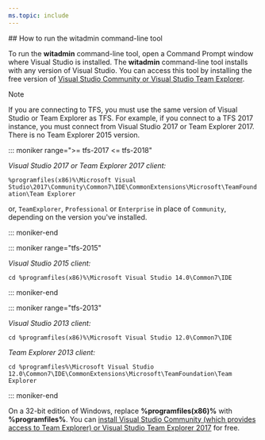 ```yaml
---
ms.topic: include
---
```



<a id="run-witadmin-tool" />
## How to run the witadmin command-line tool  

To run the **witadmin** command-line tool, open a Command Prompt window where Visual Studio is installed. The **witadmin** command-line tool installs with any version of Visual Studio. You can access this tool by installing the free version of [Visual Studio Community or Visual Studio Team Explorer](https://www.visualstudio.com/downloads/).  

> [!NOTE]   
> If you are connecting to TFS, you must use the same version of Visual Studio or Team Explorer as TFS. For example, if you connect to a TFS 2017 instance, you must connect from Visual Studio 2017 or Team Explorer 2017. There is no Team Explorer 2015 version. 
  

::: moniker range=">= tfs-2017 <= tfs-2018"

*Visual Studio 2017 or Team Explorer 2017 client:*

`%programfiles(x86)%\Microsoft Visual Studio\2017\Community\Common7\IDE\CommonExtensions\Microsoft\TeamFoundation\Team Explorer`

or, `TeamExplorer`, `Professional` or `Enterprise` in place of `Community`, depending on the version you've installed.  

::: moniker-end

::: moniker range="tfs-2015"

*Visual Studio 2015 client:*

`cd %programfiles(x86)%\Microsoft Visual Studio 14.0\Common7\IDE`

::: moniker-end

::: moniker range="tfs-2013"

*Visual Studio 2013 client:*

`cd %programfiles(x86)%\Microsoft Visual Studio 12.0\Common7\IDE`

*Team Explorer 2013 client:* 

`cd %programfiles%\Microsoft Visual Studio 12.0\Common7\IDE\CommonExtensions\Microsoft\TeamFoundation\Team Explorer`

::: moniker-end

On a 32-bit edition of Windows, replace **%programfiles(x86)%** with **%programfiles%**. You can [install Visual Studio Community (which provides access to Team Explorer) or Visual Studio Team Explorer 2017](https://www.visualstudio.com/downloads/download-visual-studio-vs) for free. 


